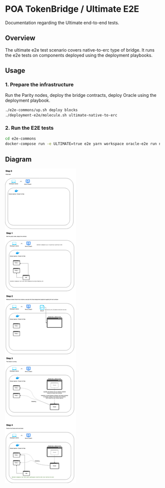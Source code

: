 # POA TokenBridge / Ultimate E2E

Documentation regarding the Ultimate end-to-end tests.

## Overview

The ultimate e2e test scenario covers native-to-erc type of bridge.
It runs the e2e tests on components deployed using the deployment playbooks.


## Usage

### 1. Prepare the infrastructure

Run the Parity nodes, deploy the bridge contracts, deploy Oracle using the deployment playbook.

```bash
./e2e-commons/up.sh deploy blocks
./deployment-e2e/molecule.sh ultimate-native-to-erc
```

### 2. Run the E2E tests

```bash
cd e2e-commons
docker-compose run -e ULTIMATE=true e2e yarn workspace oracle-e2e run native-to-erc
```

## Diagram

![diagram](./ultimate.png)
